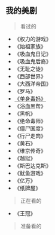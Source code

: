 ## 我的美剧

> 看过的
- 《权力的游戏》
- 《始祖家族》
- 《吸血鬼日记》
- 《吸血鬼后裔》
- 《无耻之徒》
- 《西部世界》
- 《大西洋帝国》
- 《罗马》
- [《单身毒妈》](weeds.md)
- 《浴血黑帮》
- 《黑帆》
- 《绝命毒师》
- 《僵尸国度》
- 《行尸走肉》
- 《黄石》
- 《维京传奇》
- 《越狱》
- 《斯巴达克斯》
- 《鱿鱼游戏》
- 《亿万》
- 《纸牌屋》


> 正在看的
- 《王冠》
    

> 准备看的